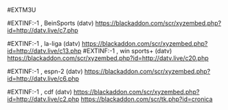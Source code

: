 #EXTM3U

#EXTINF:-1 ,  BeinSports (datv)
https://blackaddon.com/scr/xyzembed.php?id=http://datv.live/c7.php

#EXTINF:-1 ,  la-liga (datv)
https://blackaddon.com/scr/xyzembed.php?id=http://datv.live/c13.php
#EXTINF:-1 ,  win sports+ (datv)
https://blackaddon.com/scr/xyzembed.php?id=http://datv.live/c20.php

#EXTINF:-1 ,  espn-2 (datv)
https://blackaddon.com/scr/xyzembed.php?id=http://datv.live/c6.php

#EXTINF:-1 ,  cdf (datv)
https://blackaddon.com/scr/xyzembed.php?id=http://datv.live/c2.php
https://blackaddon.com/scr/tk.php?id=cronica
